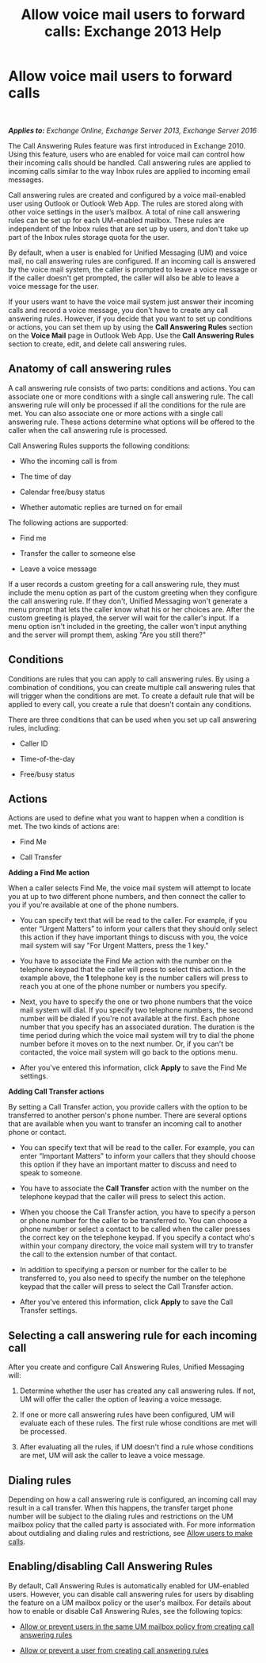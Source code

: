 ﻿---
title: 'Allow voice mail users to forward calls: Exchange 2013 Help'
TOCTitle: Allow voice mail users to forward calls
ms:assetid: 1f8e0a53-3d9d-4f8c-9be3-9f1e2a4347a3
ms:mtpsurl: https://technet.microsoft.com/en-us/library/Dd335138(v=EXCHG.150)
ms:contentKeyID: 49315368
ms.date: 12/10/2017
mtps_version: v=EXCHG.150
---

# Allow voice mail users to forward calls

 

_**Applies to:** Exchange Online, Exchange Server 2013, Exchange Server 2016_


The Call Answering Rules feature was first introduced in Exchange 2010. Using this feature, users who are enabled for voice mail can control how their incoming calls should be handled. Call answering rules are applied to incoming calls similar to the way Inbox rules are applied to incoming email messages.

Call answering rules are created and configured by a voice mail-enabled user using Outlook or Outlook Web App. The rules are stored along with other voice settings in the user’s mailbox. A total of nine call answering rules can be set up for each UM-enabled mailbox. These rules are independent of the Inbox rules that are set up by users, and don't take up part of the Inbox rules storage quota for the user.

By default, when a user is enabled for Unified Messaging (UM) and voice mail, no call answering rules are configured. If an incoming call is answered by the voice mail system, the caller is prompted to leave a voice message or if the caller doesn't get prompted, the caller will also be able to leave a voice message for the user.

If your users want to have the voice mail system just answer their incoming calls and record a voice message, you don't have to create any call answering rules. However, if you decide that you want to set up conditions or actions, you can set them up by using the **Call Answering Rules** section on the **Voice Mail** page in Outlook Web App. Use the **Call Answering Rules** section to create, edit, and delete call answering rules.

## Anatomy of call answering rules

A call answering rule consists of two parts: conditions and actions. You can associate one or more conditions with a single call answering rule. The call answering rule will only be processed if all the conditions for the rule are met. You can also associate one or more actions with a single call answering rule. These actions determine what options will be offered to the caller when the call answering rule is processed.

Call Answering Rules supports the following conditions:

  - Who the incoming call is from

  - The time of day

  - Calendar free/busy status

  - Whether automatic replies are turned on for email

The following actions are supported:

  - Find me

  - Transfer the caller to someone else

  - Leave a voice message

If a user records a custom greeting for a call answering rule, they must include the menu option as part of the custom greeting when they configure the call answering rule. If they don't, Unified Messaging won't generate a menu prompt that lets the caller know what his or her choices are. After the custom greeting is played, the server will wait for the caller's input. If a menu option isn't included in the greeting, the caller won't input anything and the server will prompt them, asking "Are you still there?"

## Conditions

Conditions are rules that you can apply to call answering rules. By using a combination of conditions, you can create multiple call answering rules that will trigger when the conditions are met. To create a default rule that will be applied to every call, you create a rule that doesn't contain any conditions.

There are three conditions that can be used when you set up call answering rules, including:

  - Caller ID

  - Time-of-the-day

  - Free/busy status

## Actions

Actions are used to define what you want to happen when a condition is met. The two kinds of actions are:

  - Find Me

  - Call Transfer

**Adding a Find Me action**

When a caller selects Find Me, the voice mail system will attempt to locate you at up to two different phone numbers, and then connect the caller to you if you're available at one of the phone numbers.

  - You can specify text that will be read to the caller. For example, if you enter “Urgent Matters” to inform your callers that they should only select this action if they have important things to discuss with you, the voice mail system will say "For Urgent Matters, press the 1 key."

  - You have to associate the Find Me action with the number on the telephone keypad that the caller will press to select this action. In the example above, the **1** telephone key is the number callers will press to reach you at one of the phone number or numbers you specify.

  - Next, you have to specify the one or two phone numbers that the voice mail system will dial. If you specify two telephone numbers, the second number will be dialed if you're not available at the first. Each phone number that you specify has an associated duration. The duration is the time period during which the voice mail system will try to dial the phone number before it moves on to the next number. Or, if you can't be contacted, the voice mail system will go back to the options menu.

  - After you've entered this information, click **Apply** to save the Find Me settings.

**Adding Call Transfer actions**

By setting a Call Transfer action, you provide callers with the option to be transferred to another person's phone number. There are several options that are available when you want to transfer an incoming call to another phone or contact.

  - You can specify text that will be read to the caller. For example, you can enter “Important Matters” to inform your callers that they should choose this option if they have an important matter to discuss and need to speak to someone.

  - You have to associate the **Call Transfer** action with the number on the telephone keypad that the caller will press to select this action.

  - When you choose the Call Transfer action, you have to specify a person or phone number for the caller to be transferred to. You can choose a phone number or select a contact to be called when the caller presses the correct key on the telephone keypad. If you specify a contact who's within your company directory, the voice mail system will try to transfer the call to the extension number of that contact.

  - In addition to specifying a person or number for the caller to be transferred to, you also need to specify the number on the telephone keypad that the caller will press to select the Call Transfer action.

  - After you've entered this information, click **Apply** to save the Call Transfer settings.

## Selecting a call answering rule for each incoming call

After you create and configure Call Answering Rules, Unified Messaging will:

1.  Determine whether the user has created any call answering rules. If not, UM will offer the caller the option of leaving a voice message.

2.  If one or more call answering rules have been configured, UM will evaluate each of these rules. The first rule whose conditions are met will be processed.

3.  After evaluating all the rules, if UM doesn't find a rule whose conditions are met, UM will ask the caller to leave a voice message.

## Dialing rules

Depending on how a call answering rule is configured, an incoming call may result in a call transfer. When this happens, the transfer target phone number will be subject to the dialing rules and restrictions on the UM mailbox policy that the called party is associated with. For more information about outdialing and dialing rules and restrictions, see [Allow users to make calls](allow-users-to-make-calls-exchange-2013-help.md).

## Enabling/disabling Call Answering Rules

By default, Call Answering Rules is automatically enabled for UM-enabled users. However, you can disable call answering rules for users by disabling the feature on a UM mailbox policy or the user's mailbox. For details about how to enable or disable Call Answering Rules, see the following topics:

  - [Allow or prevent users in the same UM mailbox policy from creating call answering rules](allow-or-prevent-users-in-the-same-um-mailbox-policy-from-creating-call-answering-rules-exchange-2013-help.md)

  - [Allow or prevent a user from creating call answering rules](allow-or-prevent-a-user-from-creating-call-answering-rules-exchange-2013-help.md)

